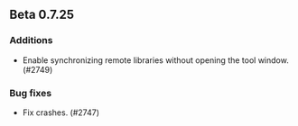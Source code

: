 ## Beta 0.7.25

### Additions
* Enable synchronizing remote libraries without opening the tool window. (#2749)

### Bug fixes
* Fix crashes. (#2747)
